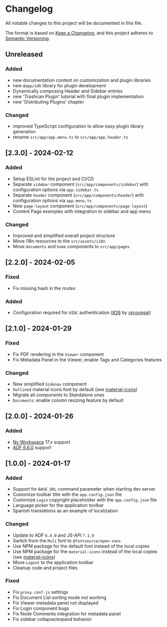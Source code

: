 # Changelog

All notable changes to this project will be documented in this file.

The format is based on [Keep a Changelog](https://keepachangelog.com/en/1.0.0/),
and this project adheres to [Semantic Versioning](https://semver.org/spec/v2.0.0.html).

## Unreleased

### Added

- new documentation content on customization and plugin libraries
- new `@app/sdk` library for plugin development
- Dynamically composing Header and Sidebar entries
- new 'Trashcan Plugin' tutorial with final plugin implementation
- new 'Distributing Plugins' chapter

### Changed

- improved TypeScript configuration to allow easy plugin library generation
- rename `src/app/app.menu.ts` to `src/app/app.header.ts`

## [2.3.0] - 2024-02-12

### Added

- Setup ESLint for the project and CI/CD
- Separate `sidebar` component (`src/app/components/sidebar`) with configuration options via `app.sidebar.ts`
- Separate `header` component (`src/app/components/header`) with configuration options via `app.menu.ts`
- New `page-layout` component (`src/app/components/page-layout`)
- Content Page examples with integration to sidebar and app menu

### Changed

- Improved and simplified overall project structure
- Move i18n resources to the `src/assets/i18n`
- Move `documents` and `home` components to `src/app/pages`

## [2.2.0] - 2024-02-05

### Fixed

- Fix missing hash in the routes

### Added

- Configuration required for `OIDC` authentication ([#26](https://github.com/DenysVuika/adf-starter-acs/pull/26) by [vprovaggi](https://github.com/vprovaggi))

## [2.1.0] - 2024-01-29

### Fixed

- Fix PDF rendering in the `Viewer` component
- Fix Metadata Panel in the Viewer, enable Tags and Categories features

### Changed

- New simplified `Sidenav` component
- `Outlined` material icons font by default (see [material-icons](https://github.com/marella/material-icons))
- Migrate all components to Standalone ones
- `Documents`: enable column resizing feature by default

## [2.0.0] - 2024-01-26

### Added

- [Nx Workspace](https://nx.dev/getting-started/intro) 17.x support
- [ADF 6.6.0](https://github.com/Alfresco/alfresco-ng2-components/releases/tag/6.6.0) support

## [1.0.0] - 2024-01-17

### Added

- Support for `BASE_URL` command parameter when starting dev server
- Customize toolbar title with the `app.config.json` file
- Customize `Login` copyright placeholder with the `app.config.json` file
- Language picker for the application toolbar
- Spanish translations as an example of localization

### Changed

- Update to ADF `6.4.0` and JS-API `7.1.0`
- Switch from the `Muli` font to `@fontsource/open-sans`
- Use NPM package for the default font instead of the local copies
- Use NPM package for the `material-icons` instead of the local copies (see [material-icons](https://github.com/marella/material-icons))
- Move `Logout` to the application toolbar
- Cleanup code and project files

### Fixed

- Fix `proxy.conf.js` settings
- Fix Document List sorting mode not working
- Fix Viewer metadata panel not displayed
- Fix Login component bugs
- Fix Node Comments integration for metadata panel
- Fix sidebar collapse/expand behavior
